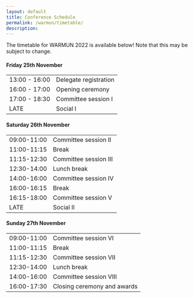 ```yaml
---
layout: default
title: Conference Schedule
permalink: /warmun/timetable/
description: 
---
```


The timetable for WARMUN 2022 is available below! Note that this may be subject to change.

#### Friday 25th November
<table>
  <tr><td class="times">13:00 - 16:00</td><td> Delegate registration</td></tr>
  <tr><td>16:00 - 17:00</td><td>Opening ceremony</td></tr>
  <tr><td>17:00 - 18:30</td><td>Committee session I</td></tr>
  <tr><td>LATE</td><td>Social I</td></tr>
</table>

#### Saturday 26th November
<table>
  <tr><td class="times">09:00-11:00</td><td>Committee session II</td></tr>
  <tr><td>11:00-11:15</td><td>Break</td></tr>
  <tr><td>11:15-12:30</td><td>Committee session III</td></tr>
  <tr><td>12:30-14:00</td><td>Lunch break</td></tr>
  <tr><td>14:00-16:00</td><td>Committee session IV</td></tr>
  <tr><td>16:00-16:15</td><td>Break</td></tr>
  <tr><td>16:15-18:00</td><td>Committee session V</td></tr>
  <tr><td>LATE</td><td>Social II</td></tr>
</table>

#### Sunday 27th November
<table>
  <tr><td class="times">09:00-11:00</td><td>Committee session VI</td></tr>
  <tr><td>11:00-11:15</td><td>Break</td></tr>
  <tr><td>11:15-12:30</td><td>Committee session VII</td></tr>
  <tr><td>12:30-14:00</td><td>Lunch break</td></tr>
  <tr><td>14:00-16:00</td><td>Committee session VIII</td></tr>
  <tr><td>16:00-17:30</td><td>Closing ceremony and awards</td></tr>
</table>
